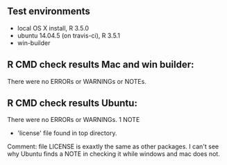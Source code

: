 ## Test environments
* local OS X install, R 3.5.0
* ubuntu 14.04.5 (on travis-ci), R 3.5.1
* win-builder 

## R CMD check results Mac and win builder:
There were no ERRORs or WARNINGs or NOTEs.

## R CMD check results Ubuntu:
There were no ERRORs or WARNINGs. 1 NOTE

* 'license' file found in top directory. 

Comment: file LICENSE is exaxtly the same as other packages. I can't see why Ubuntu finds a NOTE in checking it while windows and mac does not.


